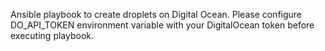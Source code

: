 Ansible playbook to create droplets on Digital Ocean. Please configure DO_API_TOKEN environment variable with your DigitalOcean token before executing playbook.
